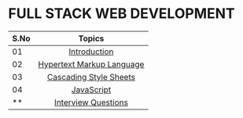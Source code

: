# FULL STACK WEB DEVELOPMENT

| S.No |                         Topics                         |
| ---- | :----------------------------------------------------: |
| 01   |              [Introduction](./README.md)               |
| 02   |    [Hypertext Markup Language](./01_HTML/README.md)    |
| 03   |      [Cascading Style Sheets](./02_CSS/README.md)      |
| 04   |        [JavaScript](./03_JavaScript/README.md)         |
| \*\* | [Interview Questions](./Interview_questions/README.md) |

